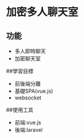 # 加密多人聊天室
## 功能
- 多人即時聊天
- 加密聊天室

##學習目標
- 前後端分離
- 基礎SPA(vue.js)
- websocket

##使用工具
- 前端:vue.js
- 後端:laravel
